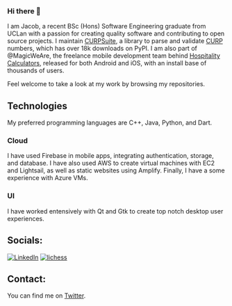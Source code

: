 ### Hi there 🐙
I am Jacob, a recent BSc (Hons) Software Engineering graduate from UCLan with a passion for creating quality software
and contributing to open source projects. I maintain [CURPSuite][curpsuite], a library to parse and validate [CURP][curp]
numbers, which has over 18k downloads on PyPI. I am also part of @MagicWeAre, the freelance mobile development team behind
[Hospitality Calculators][hcapp], released for both Android and iOS, with an install base of thousands of users.

Feel welcome to take a look at my work by browsing my repositories.


## Technologies
My preferred programming languages are C++, Java, Python, and Dart.

### Cloud
I have used Firebase in mobile apps, integrating authentication, storage, and database. I have also used AWS to create
virtual machines with EC2 and Lightsail, as well as static websites using Amplify. Finally, I have a some experience with
Azure VMs.

### UI
I have worked entensively with Qt and Gtk to create top notch desktop user experiences.


## Socials:
[![LinkedIn](https://img.shields.io/badge/-LinkedIn-blue?logo=linkedin&logoColor=white)](https://www.linkedin.com/in/sanjacob/)
[![lichess](https://img.shields.io/badge/-lichess-black?logo=lichess&logoColor=white)](https://lichess.org/@/sanjacob)


## Contact:
You can find me on [Twitter][twitter].


<!-- LINKS -->
[curpsuite]: https://github.com/jacobszpz/CURPSuite
[curp]: https://en.wikipedia.org/wiki/Unique_Population_Registry_Code
[twitter]: https://twitter.com/jacobszpz
[hcapp]: https://play.google.com/store/apps/details?id=uk.co.roslyns.stocktaking_calculator

<!--
Here are some ideas to get you started:

- 🔭 I’m currently working on ...
- 🌱 I’m currently learning ...
- 👯 I’m looking to collaborate on ...
- 🤔 I’m looking for help with ...
- 💬 Ask me about ...
- 📫 How to reach me: ...
- 😄 Pronouns: ...
- ⚡ Fun fact: ...
-->
